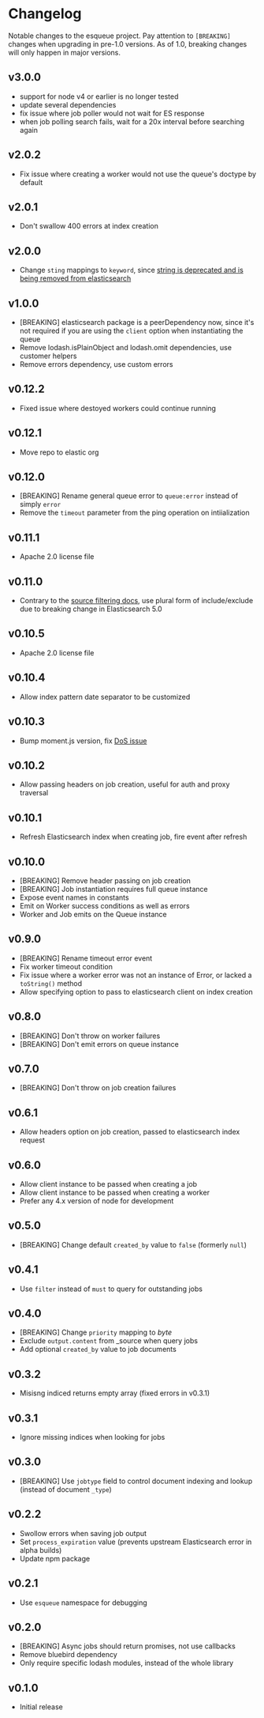 # Changelog

Notable changes to the esqueue project. Pay attention to `[BREAKING]` changes when upgrading in pre-1.0 versions. As of 1.0, breaking changes will only happen in major versions.

## v3.0.0

- support for node v4 or earlier is no longer tested
- update several dependencies
- fix issue where job poller would not wait for ES response
- when job polling search fails, wait for a 20x interval before searching again

## v2.0.2

- Fix issue where creating a worker would not use the queue's doctype by default

## v2.0.1

- Don't swallow 400 errors at index creation

## v2.0.0

- Change `sting` mappings to `keyword`, since [string is deprecated and is being removed from elasticsearch](https://www.elastic.co/guide/en/elasticsearch/reference/current/breaking_50_mapping_changes.html#_literal_string_literal_fields_replaced_by_literal_text_literal_literal_keyword_literal_fields)

## v1.0.0

- [BREAKING] elasticsearch package is a peerDependency now, since it's not required if you are using the `client` option when instantiating the queue
- Remove lodash.isPlainObject and lodash.omit dependencies, use customer helpers
- Remove errors dependency, use custom errors

## v0.12.2

- Fixed issue where destoyed workers could continue running

## v0.12.1

- Move repo to elastic org

## v0.12.0

- [BREAKING] Rename general queue error to `queue:error` instead of simply `error`
- Remove the `timeout` parameter from the ping operation on intiialization

## v0.11.1

- Apache 2.0 license file

## v0.11.0

- Contrary to the [source filtering docs](https://www.elastic.co/guide/en/elasticsearch/reference/2.4/search-request-source-filtering.html), use plural form of include/exclude due to breaking change in Elasticsearch 5.0

## v0.10.5

- Apache 2.0 license file

## v0.10.4

- Allow index pattern date separator to be customized

## v0.10.3

- Bump moment.js version, fix [DoS issue](https://nodesecurity.io/advisories/55)

## v0.10.2

- Allow passing headers on job creation, useful for auth and proxy traversal

## v0.10.1

- Refresh Elasticsearch index when creating job, fire event after refresh

## v0.10.0

- [BREAKING] Remove header passing on job creation
- [BREAKING] Job instantiation requires full queue instance
- Expose event names in constants
- Emit on Worker success conditions as well as errors
- Worker and Job emits on the Queue instance

## v0.9.0

- [BREAKING] Rename timeout error event
- Fix worker timeout condition
- Fix issue where a worker error was not an instance of Error, or lacked a `toString()` method
- Allow specifying option to pass to elasticsearch client on index creation 

## v0.8.0

- [BREAKING] Don't throw on worker failures
- [BREAKING] Don't emit errors on queue instance

## v0.7.0

- [BREAKING] Don't throw on job creation failures

## v0.6.1

- Allow headers option on job creation, passed to elasticsearch index request

## v0.6.0

- Allow client instance to be passed when creating a job
- Allow client instance to be passed when creating a worker
- Prefer any 4.x version of node for development

## v0.5.0

- [BREAKING] Change default `created_by` value to `false` (formerly `null`)

## v0.4.1

- Use `filter` instead of `must` to query for outstanding jobs

## v0.4.0

- [BREAKING] Change `priority` mapping to *byte*
- Exclude `output.content` from _source when query jobs
- Add optional `created_by` value to job documents

## v0.3.2

- Misisng indiced returns empty array (fixed errors in v0.3.1)

## v0.3.1

- Ignore missing indices when looking for jobs

## v0.3.0

- [BREAKING] Use `jobtype` field to control document indexing and lookup (instead of document `_type`)

## v0.2.2

- Swollow errors when saving job output
- Set `process_expiration` value (prevents upstream Elasticsearch error in alpha builds)
- Update npm package

## v0.2.1

- Use `esqueue` namespace for debugging

## v0.2.0

- [BREAKING] Async jobs should return promises, not use callbacks
- Remove bluebird dependency
- Only require specific lodash modules, instead of the whole library

## v0.1.0

- Initial release
